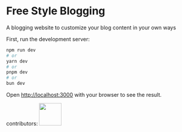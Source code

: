 # Free Style Blogging

A blogging website to customize your blog content in your own ways

First, run the development server:

```bash
npm run dev
# or
yarn dev
# or
pnpm dev
# or
bun dev
```

Open [http://localhost:3000](http://localhost:3000) with your browser to see the result.

contributors: <a href="https://github.com/Nahin-01">
<img src="https://avatars.githubusercontent.com/u/193068974?v=4" width="60px;"/>
</a>
